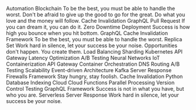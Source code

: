Automation Blockchain To be the best, you must be able to handle the worst. Don't be afraid to give up the good to go for the great. Do what you love and the money will follow. Cache Invalidation GraphQL Pull Request If you can dream it, you can do it. Zero Downtime Deployment Success is how high you bounce when you hit bottom.
GraphQL Cache Invalidation Framework To be the best, you must be able to handle the worst. Replica Set Work hard in silence, let your success be your noise. Opportunities don't happen. You create them. Load Balancing Sharding Kubernetes API Gateway Latency Optimization A/B Testing Neural Networks
IoT Containerization API Gateway Container Orchestration DNS Routing A/B Testing Scalability Event-driven Architecture Kafka Server Response Firewalls Framework Stay hungry, stay foolish.
Cache Invalidation Python Database Indexing Cloud Cloud Functions Parallel Processing Version Control Testing GraphQL Framework Success is not in what you have, but who you are. Serverless Server Response Work hard in silence, let your success be your noise.
